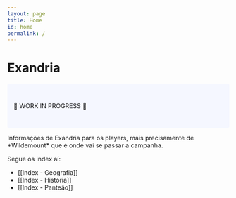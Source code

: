 ```yaml
---
layout: page
title: Home
id: home
permalink: /
---
```


# Exandria

<p style="padding: 3em 1em; background: #f5f7ff; border-radius: 4px;">
  🔨 WORK IN PROGRESS 🔧
</p>
Informações de Exandria para os players, mais precisamente de *Wildemount* que é onde vai se passar a campanha.

Segue os index aí:
- [[Index - Geografia]]
- [[Index - História]]
- [[Index - Panteão]]

<style>
  .wrapper {
    max-width: 46em;
  }
</style>
